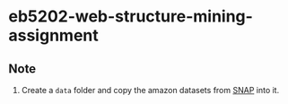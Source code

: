 # eb5202-web-structure-mining-assignment

## Note
1. Create a `data` folder and copy the amazon datasets from [SNAP](https://snap.stanford.edu/data/com-Amazon.html) into it.
